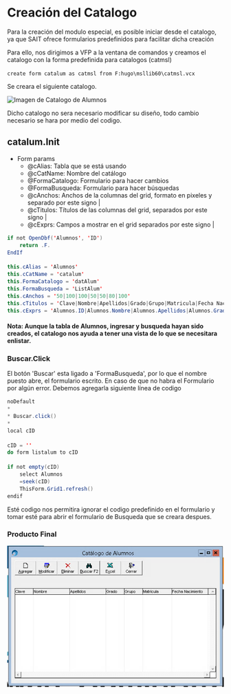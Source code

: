 # Creación del Catalogo
Para la creación del modulo especial, es posible iniciar desde el catalogo, ya que SAIT ofrece formularios predefinidos para facilitar dicha creación

Para ello, nos dirigimos a VFP a la ventana de comandos y creamos el catalogo con la forma predefinida para catalogos (catmsl)

``` create form catalum as catmsl from F:hugo\msllib60\catmsl.vcx ```

Se creara el siguiente catalogo.

![Imagen de Catalogo de Alumnos](https://github.com/sait/hugo/blob/main/alumnos/Documentacion/img/catalum.png)

Dicho catalogo no sera necesario modificar su diseño, todo cambio necesario se hara por medio del codigo.

## catalum.Init
* Form params
    * @cAlias: Tabla que se está usando
    * @cCatName: Nombre del catálogo
    * @FormaCatalogo: Formulario para hacer cambios
    * @FormaBusqueda: Formulario para hacer búsquedas
    * @cAnchos: Anchos de la columnas del grid, formato en pixeles y separado por este signo |
    * @cTitulos: Títulos de las columnas del grid, separados por este signo |
    * @cExprs: Campos a mostrar en el grid separados por este signo |
``` java
if not OpenDbf('Alumnos', 'ID')
    return .F.
EndIf

this.cAlias = 'Alumnos'
this.cCatName = 'catalum'
this.FormaCatalogo = 'datAlum'
this.FormaBusqueda = 'ListAlum'
this.cAnchos = '50|100|100|50|50|80|100'
this.cTitulos = 'Clave|Nombre|Apellidos|Grado|Grupo|Matricula|Fecha Nacimiento'
this.cExprs = 'Alumnos.ID|Alumnos.Nombre|Alumnos.Apellidos|Alumnos.Grado|Alumnos.Grupo|Alumnos.Matricula|Alumnos.FechaNac'
```
#### Nota: Aunque la tabla de Alumnos, ingresar y busqueda hayan sido creados, el catalogo nos ayuda a tener una vista de lo que se necesitara enlistar.

### Buscar.Click
El botón 'Buscar' esta ligado a 'FormaBusqueda', por lo que el nombre puesto abre, el formulario escrito. En caso de que no habra el Formulario por algún error. Debemos agregarla siguiente línea de codigo

```java
noDefault
*
* Buscar.click()
*
local cID

cID = ''
do form listalum to cID

if not empty(cID)
    select Alumnos
    =seek(cID)
    ThisForm.Grid1.refresh()
endif
```
Esté codigo nos permitira ignorar el codigo predefinido en el formulario y tomar esté para abrir el formulario de Busqueda que se creara despues.


### Producto Final
![Imagen de Catalogo de Alumnos En Sait](https://github.com/sait/hugo/blob/main/alumnos/Documentacion/img/catalumEnSait.png)
